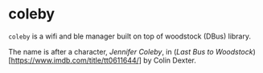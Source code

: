 # coleby
`coleby` is a wifi and ble manager built on top of woodstock (DBus) library.

The name is after a character, *Jennifer Coleby*, in (*Last Bus to Woodstock*)[https://www.imdb.com/title/tt0611644/] by Colin Dexter.


